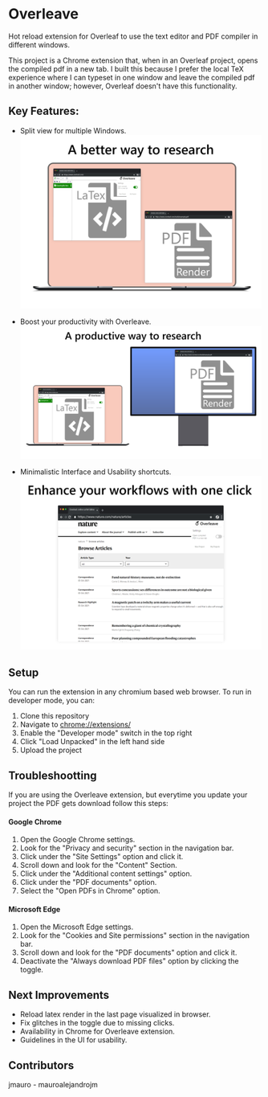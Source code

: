 # Overleave

Hot reload extension for Overleaf to use the text editor and PDF compiler in different windows.

This project is a Chrome extension that, when in an Overleaf project, opens the compiled pdf in a new tab. I built this because I prefer the local TeX experience where I can typeset in one window and leave the compiled pdf in another window; however, Overleaf doesn't have this functionality.

## Key Features:

* Split view for multiple Windows.
![Multitab View](https://github.com/mauroalejandrojm/overleave/blob/master/docs/Multitab.png)

* Boost your productivity with Overleave.
![Second Display](https://github.com/mauroalejandrojm/overleave/blob/master/docs/SecondDisplay.png)

* Minimalistic Interface and Usability shortcuts.
![Shortcuts](https://github.com/mauroalejandrojm/overleave/blob/master/docs/Shortcuts.png)

## Setup

You can run the extension in any chromium based web browser. To run in developer mode, you can:

1. Clone this repository
2. Navigate to [chrome://extensions/](chrome://extensions/)
3. Enable the "Developer mode" switch in the top right
4. Click "Load Unpacked" in the left hand side
5. Upload the project

## Troubleshootting

If you are using the Overleave extension, but everytime you update your project the PDF gets download follow this steps:

#### Google Chrome
1. Open the Google Chrome settings.
2. Look for the "Privacy and security" section in the navigation bar.
3. Click under the "Site Settings" option and click it.
4. Scroll down and look for the "Content" Section.
5. Click under the "Additional content settings" option.
6. Click under the "PDF documents" option.
7. Select the "Open PDFs in Chrome" option.

#### Microsoft Edge
1. Open the Microsoft Edge settings.
2. Look for the "Cookies and Site permissions" section in the navigation bar.
3. Scroll down and look for the "PDF documents" option and click it.
4. Deactivate the "Always download PDF files" option by clicking the toggle.

## Next Improvements 

* Reload latex render in the last page visualized in browser.
* Fix glitches in the toggle due to missing clicks.
* Availability in Chrome for Overleave extension.
* Guidelines in the UI for usability.

## Contributors

jmauro - mauroalejandrojm
